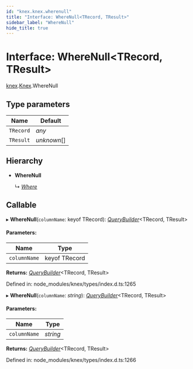 ```yaml
---
id: "knex.knex.wherenull"
title: "Interface: WhereNull<TRecord, TResult>"
sidebar_label: "WhereNull"
hide_title: true
---
```


# Interface: WhereNull<TRecord, TResult\>

[knex](../modules/knex.md).[Knex](../modules/knex.knex-1.md).WhereNull

## Type parameters

Name | Default |
------ | ------ |
`TRecord` | *any* |
`TResult` | *unknown*[] |

## Hierarchy

* **WhereNull**

  ↳ [*Where*](knex.knex.where.md)

## Callable

▸ **WhereNull**(`columnName`: keyof TRecord): [*QueryBuilder*](../classes/knex.knex.querybuilder.md)<TRecord, TResult\>

#### Parameters:

Name | Type |
------ | ------ |
`columnName` | keyof TRecord |

**Returns:** [*QueryBuilder*](../classes/knex.knex.querybuilder.md)<TRecord, TResult\>

Defined in: node_modules/knex/types/index.d.ts:1265

▸ **WhereNull**(`columnName`: *string*): [*QueryBuilder*](../classes/knex.knex.querybuilder.md)<TRecord, TResult\>

#### Parameters:

Name | Type |
------ | ------ |
`columnName` | *string* |

**Returns:** [*QueryBuilder*](../classes/knex.knex.querybuilder.md)<TRecord, TResult\>

Defined in: node_modules/knex/types/index.d.ts:1266
